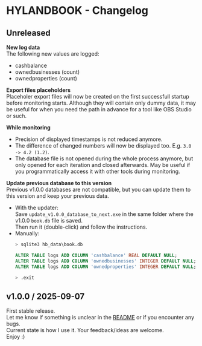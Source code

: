 # HYLANDBOOK - Changelog




## Unreleased

**New log data**  
The following new values are logged:
- cashbalance
- ownedbusinesses (count)
- ownedproperties (count)

**Export files placeholders**  
Placeholer export files will now be created on the first successfull startup before monitoring starts. Although they will contain only dummy data, it may be useful for when you need the path in advance for a tool like OBS Studio or such.

**While monitoring**  
- Precision of displayed timestamps is not reduced anymore.
- The difference of changed numbers will now be displayed too. E.g. `3.0 -> 4.2 (1.2)`.
- The database file is not opened during the whole process anymore, but only opened for each iteration and closed afterwards. May be useful if you programmatically access it with other tools during monitoring.

**Update previous database to this version**  
Previous v1.0.0 databases are not compatible, but you can update them to this version and keep your previous data.

- With the updater:  
  Save `update_v1.0.0_database_to_next.exe` in the same folder where the v1.0.0 `book.db` file is saved.  
  Then run it (double-click) and follow the instructions.
- Manually:
  ```sql
  > sqlite3 hb_data\book.db

  ALTER TABLE logs ADD COLUMN 'cashbalance' REAL DEFAULT NULL;
  ALTER TABLE logs ADD COLUMN 'ownedbusinesses' INTEGER DEFAULT NULL;
  ALTER TABLE logs ADD COLUMN 'ownedproperties' INTEGER DEFAULT NULL;

  > .exit
  ```




## v1.0.0 / 2025-09-07

First stable release.  
Let me know if something is unclear in the [README](./README.md) or if you encounter any bugs.  
Current state is how I use it. Your feedback/ideas are welcome.  
Enjoy :)
